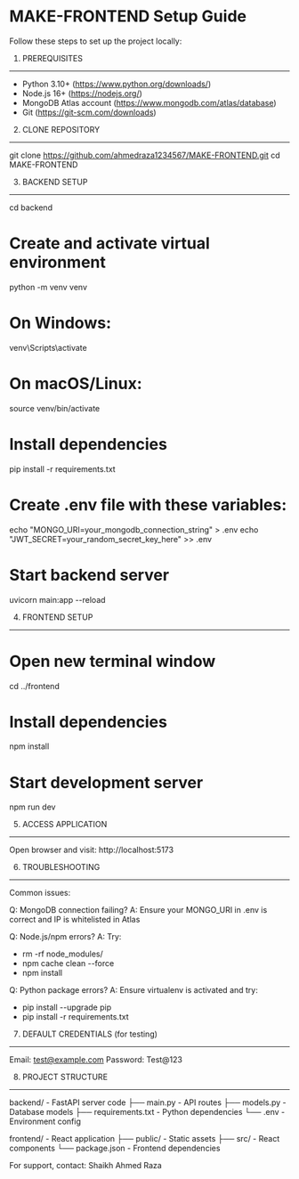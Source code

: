 MAKE-FRONTEND Setup Guide
=========================

Follow these steps to set up the project locally:

1. PREREQUISITES
----------------
- Python 3.10+ (https://www.python.org/downloads/)
- Node.js 16+ (https://nodejs.org/)
- MongoDB Atlas account (https://www.mongodb.com/atlas/database)
- Git (https://git-scm.com/downloads)

2. CLONE REPOSITORY
-------------------
git clone https://github.com/ahmedraza1234567/MAKE-FRONTEND.git
cd MAKE-FRONTEND

3. BACKEND SETUP
----------------
cd backend

# Create and activate virtual environment
python -m venv venv

# On Windows:
venv\Scripts\activate

# On macOS/Linux:
source venv/bin/activate

# Install dependencies
pip install -r requirements.txt

# Create .env file with these variables:
echo "MONGO_URI=your_mongodb_connection_string" > .env
echo "JWT_SECRET=your_random_secret_key_here" >> .env

# Start backend server
uvicorn main:app --reload

4. FRONTEND SETUP
-----------------
# Open new terminal window
cd ../frontend

# Install dependencies
npm install

# Start development server
npm run dev

5. ACCESS APPLICATION
---------------------
Open browser and visit:
http://localhost:5173

6. TROUBLESHOOTING
------------------
Common issues:

Q: MongoDB connection failing?
A: Ensure your MONGO_URI in .env is correct and IP is whitelisted in Atlas

Q: Node.js/npm errors?
A: Try:
   - rm -rf node_modules/
   - npm cache clean --force
   - npm install

Q: Python package errors?
A: Ensure virtualenv is activated and try:
   - pip install --upgrade pip
   - pip install -r requirements.txt

7. DEFAULT CREDENTIALS (for testing)
------------------------------------
Email: test@example.com
Password: Test@123

8. PROJECT STRUCTURE
--------------------
backend/        - FastAPI server code
  ├── main.py           - API routes
  ├── models.py         - Database models
  ├── requirements.txt  - Python dependencies
  └── .env              - Environment config

frontend/       - React application
  ├── public/           - Static assets
  ├── src/              - React components
  └── package.json     - Frontend dependencies

For support, contact:
Shaikh Ahmed Raza
